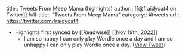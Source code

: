title:: Tweets From Meep Mama (highlights)
author:: [[@fraidycat4 on Twitter]]
full-title:: "Tweets From Meep Mama"
category:: #tweets
url:: https://twitter.com/fraidycat4

- Highlights first synced by [[Readwise]] [[Nov 19th, 2022]]
	- I am so happy I can only play Wordle once a day and I am so unhappy I can only play Wordle once a day. ([View Tweet](https://twitter.com/fraidycat4/status/1474845791164403713))